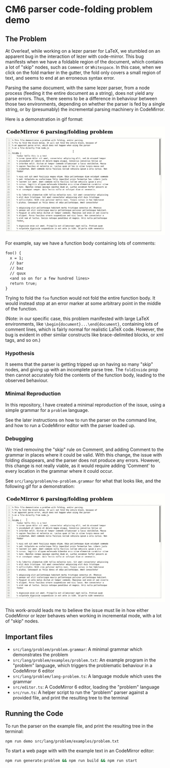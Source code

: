 # CM6 parser code-folding problem demo

## The Problem 

At Overleaf, while working on a lezer parser for LaTeX, we stumbled on an apparent bug in the interaction of lezer with code-mirror. This bug manifests when we have a foldable region of the document, which contains a lot of "skip" nodes, such as `Comment` or `Whitespace`. In this case, when we click on the fold marker in the gutter, the fold only covers a small region of text, and seems to end at an erroneous syntax error. 

Parsing the same document, with the same lezer parser, from a node process (feeding it the entire document as a string), does not yield any parse errors. Thus, there seems to be a difference in behaviour between those two environments, depending on whether the parser is fed by a single string, or by (presumably) the incremental parsing machinery in CodeMirror.

Here is a demonstration in gif format:

![demonstration](./fold-problem-demo.gif)

For example, say we have a function body containing lots of comments:

```
foo() {
  x = 1;
  // bar
  // baz
  // quux
  <and so on for a few hundred lines>
  return true;
}
```

Trying to fold the `foo` function would not fold the entire function body. It would instead stop at an error marker at some arbitrary point in the middle of the function.

(Note: in our specific case, this problem manifested with large LaTeX environments, like `\begin{document}...\end{document}`, containing lots of comment lines, which is fairly normal for realistic LaTeX code. However, the bug is evident in other similar constructs like brace-delimited blocks, or xml tags, and so on.)

### Hypothesis

It seems that the parser is getting tripped up on having so many "skip" nodes, and giving up with an incomplete parse tree. The `foldInside` prop then cannot accurately fold the contents of the function body, leading to the observed behaviour.


### Minimal Reproduction

In this repository, I have created a minimal reproduction of the issue, using a simple grammar for a `problem` language.

See the later instructions on how to run the parser on the command line, and how to run a CodeMirror editor with the parser loaded up.


### Debugging

We tried removing the "skip" rule on Comment, and adding Comment to the grammar in places where it could be valid. With this change, the issue with folding disappears, and the parser does not produce any errors. However, this change is not really viable, as it would require adding 'Comment' to every location in the grammar where it could occur.

See `src/lang/problem/no-problem.grammar` for what that looks like, and the following gif for a demonstration:

![good behaviour](./good-fold.gif)

This work-arould leads me to believe the issue must lie in how either CodeMirror or lezer behaves when working in incremental mode, with a lot of "skip" nodes.


## Important files

- `src/lang/problem/problem.grammar`: A minimal grammar which demonstrates the problem
- `src/lang/problem/examples/problem.txt`: An example program in the "problem" language, which triggers the problematic behaviour in a CodeMirror 6 editor
- `src/lang/problem/lang-problem.ts`: A language module which uses the grammar
- `src/editor.ts`: A CodeMirror 6 editor, loading the "problem" language
- `src/run.ts`: A helper script to run the "problem" parser against a provided file, and print the resulting tree to the terminal


## Running the Code 

To run the parser on the example file, and print the resulting tree in the terminal:

``` sh
npm run demo src/lang/problem/examples/problem.txt
```

To start a web page with with the example text in an CodeMirror editor:

``` sh
npm run generate:problem && npm run build && npm run start
```


